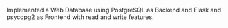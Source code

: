 Implemented a Web Database using PostgreSQL as Backend and  Flask and psycopg2 as Frontend with read and write features.
